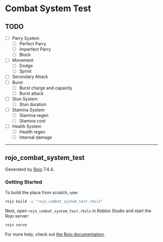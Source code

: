 # Combat System Test

## TODO

- [ ] Parry System
  - [ ] Perfect Parry
  - [ ] Imperfect Parry
  - [ ] Block
- [ ] Movement
  - [ ] Dodge
  - [ ] Sprint
- [ ] Secondary Attack
- [ ] Burst
  - [ ] Burst charge and capacity
  - [ ] Burst attack
- [ ] Stun System
  - [ ] Stun duration
- [ ] Stamina System
  - [ ] Stamina regen
  - [ ] Stamina cost
- [ ] Health System
  - [ ] Health regen
  - [ ] Internal damage

---

## rojo_combat_system_test

Generated by [Rojo](https://github.com/rojo-rbx/rojo) 7.4.4.

### Getting Started

To build the place from scratch, use:

```bash
rojo build -o "rojo_combat_system_test.rbxlx"
```

Next, open `rojo_combat_system_test.rbxlx` in Roblox Studio and start the Rojo server:

```bash
rojo serve
```

For more help, check out [the Rojo documentation](https://rojo.space/docs).
